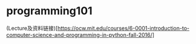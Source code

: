 # programming101

(Lecture及资料链接)[https://ocw.mit.edu/courses/6-0001-introduction-to-computer-science-and-programming-in-python-fall-2016/]
